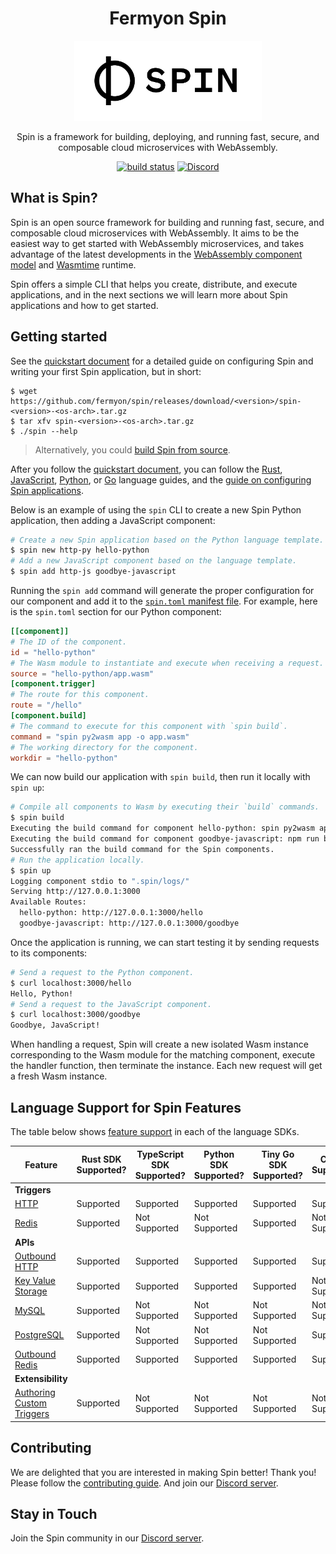 <div align="center">
  <h1>Fermyon Spin</h1>
  <picture>
    <source media="(prefers-color-scheme: dark)" srcset="./docs/static/image/logo-dark.png">
    <img alt="spin logo" src="./docs/static/image/logo.png" width="300" height="128">
  </picture>
  <p>Spin is a framework for building, deploying, and running fast, secure, and composable cloud microservices with WebAssembly.</p>
      <a href="https://github.com/fermyon/spin/actions/workflows/build.yml"><img src="https://github.com/fermyon/spin/actions/workflows/build.yml/badge.svg" alt="build status" /></a>
      <a href="https://discord.gg/eGN8saYqCk"><img alt="Discord" src="https://img.shields.io/discord/926888690310053918?label=Discord"></a>
</div>

## What is Spin?

Spin is an open source framework for building and running fast, secure, and
composable cloud microservices with WebAssembly. It aims to be the easiest way
to get started with WebAssembly microservices, and takes advantage of the latest
developments in the
[WebAssembly component model](https://github.com/WebAssembly/component-model)
and [Wasmtime](https://wasmtime.dev/) runtime.

Spin offers a simple CLI that helps you create, distribute, and execute
applications, and in the next sections we will learn more about Spin
applications and how to get started.

## Getting started

See the [quickstart document](https://developer.fermyon.com/spin/quickstart/) for a detailed
guide on configuring Spin and writing your first Spin application, but in short:

```
$ wget https://github.com/fermyon/spin/releases/download/<version>/spin-<version>-<os-arch>.tar.gz
$ tar xfv spin-<version>-<os-arch>.tar.gz
$ ./spin --help
```

> Alternatively, you could [build Spin from source](https://developer.fermyon.com/spin/contributing/).

After you follow the [quickstart document](https://developer.fermyon.com/spin/quickstart/),
you can follow the
[Rust](https://developer.fermyon.com/spin/rust-components/), [JavaScript](https://developer.fermyon.com/spin/javascript-components), [Python](https://developer.fermyon.com/spin/python-components), or [Go](https://developer.fermyon.com/spin/go-components/)
language guides, and the [guide on configuring Spin applications](https://developer.fermyon.com/spin/configuration/).

Below is an example of using the `spin` CLI to create a new Spin Python application, then adding a JavaScript component:

```bash
# Create a new Spin application based on the Python language template.
$ spin new http-py hello-python
# Add a new JavaScript component based on the language template.
$ spin add http-js goodbye-javascript
```

Running the `spin add` command will generate the proper configuration for our component and add it to the [`spin.toml` manifest file](https://developer.fermyon.com/spin/manifest-reference). For example, here is the `spin.toml` section for our Python component:

```toml
[[component]]
# The ID of the component.
id = "hello-python"
# The Wasm module to instantiate and execute when receiving a request.
source = "hello-python/app.wasm"
[component.trigger]
# The route for this component.
route = "/hello"
[component.build]
# The command to execute for this component with `spin build`.
command = "spin py2wasm app -o app.wasm"
# The working directory for the component.
workdir = "hello-python"
```

We can now build our application with `spin build`, then run it locally with `spin up`:

```bash
# Compile all components to Wasm by executing their `build` commands.
$ spin build
Executing the build command for component hello-python: spin py2wasm app -o app.wasm
Executing the build command for component goodbye-javascript: npm run build
Successfully ran the build command for the Spin components.
# Run the application locally.
$ spin up
Logging component stdio to ".spin/logs/"
Serving http://127.0.0.1:3000
Available Routes:
  hello-python: http://127.0.0.1:3000/hello
  goodbye-javascript: http://127.0.0.1:3000/goodbye
```

Once the application is running, we can start testing it by sending requests to its components:

```bash
# Send a request to the Python component.
$ curl localhost:3000/hello
Hello, Python!
# Send a request to the JavaScript component.
$ curl localhost:3000/goodbye
Goodbye, JavaScript!
```

When handling a request, Spin will create a new isolated Wasm instance corresponding to the Wasm module for the matching component, execute the handler function, then terminate the instance. Each new request will get a fresh Wasm instance.

## Language Support for Spin Features

The table below shows [feature support](https://developer.fermyon.com/spin/language-support-overview) in each of the language SDKs.

| Feature | Rust SDK Supported? | TypeScript SDK Supported? | Python SDK Supported? | Tiny Go SDK Supported? | C# SDK Supported? |
|-----|-----|-----|-----|-----|-----|
| **Triggers** |
| [HTTP](https://developer.fermyon.com/spin/http-trigger) | Supported | Supported | Supported | Supported | Supported |
| [Redis](https://developer.fermyon.com/spin/redis-trigger) | Supported | Not Supported | Not Supported | Supported | Not Supported |
| **APIs** |
| [Outbound HTTP](https://developer.fermyon.com/spin/rust-components.md#sending-outbound-http-requests) | Supported | Supported | Supported | Supported | Supported |
| [Key Value Storage](https://developer.fermyon.com/spin/kv-store.md) | Supported | Supported | Supported | Supported | Not Supported |
| [MySQL](https://developer.fermyon.com/spin/rdbms-storage#using-mysql-and-postgresql-from-applications) | Supported | Not Supported | Not Supported | Not Supported | Not Supported |
| [PostgreSQL](https://developer.fermyon.com/spin/rdbms-storage#using-mysql-and-postgresql-from-applications) | Supported | Not Supported | Not Supported | Not Supported | Supported |
| [Outbound Redis](https://developer.fermyon.com/spin/rust-components.md#storing-data-in-redis-from-rust-components) | Supported | Supported | Supported | Supported | Supported |
| **Extensibility** |
| [Authoring Custom Triggers](https://developer.fermyon.com/spin/extending-and-embedding) | Supported | Not Supported | Not Supported | Not Supported | Not Supported |




## Contributing

We are delighted that you are interested in making Spin better! Thank you!
Please follow the [contributing guide](https://developer.fermyon.com/spin/contributing).
And join our [Discord server](https://discord.gg/eGN8saYqCk).

## Stay in Touch

Join the Spin community in our [Discord server](https://discord.gg/eGN8saYqCk).
